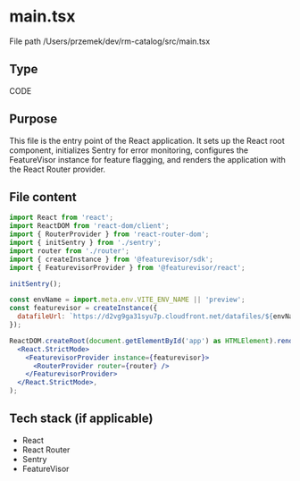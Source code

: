 # main.tsx
File path /Users/przemek/dev/rm-catalog/src/main.tsx

## Type
CODE

## Purpose
This file is the entry point of the React application. It sets up the React root component, initializes Sentry for error monitoring, configures the FeatureVisor instance for feature flagging, and renders the application with the React Router provider.

## File content
```jsx
import React from 'react';
import ReactDOM from 'react-dom/client';
import { RouterProvider } from 'react-router-dom';
import { initSentry } from './sentry';
import router from './router';
import { createInstance } from '@featurevisor/sdk';
import { FeaturevisorProvider } from '@featurevisor/react';

initSentry();

const envName = import.meta.env.VITE_ENV_NAME || 'preview';
const featurevisor = createInstance({
  datafileUrl: `https://d2vg9ga31syu7p.cloudfront.net/datafiles/${envName}/datafile-tag-all.json`,
});

ReactDOM.createRoot(document.getElementById('app') as HTMLElement).render(
  <React.StrictMode>
    <FeaturevisorProvider instance={featurevisor}>
      <RouterProvider router={router} />
    </FeaturevisorProvider>
  </React.StrictMode>,
);
```

## Tech stack (if applicable)
- React
- React Router
- Sentry
- FeatureVisor